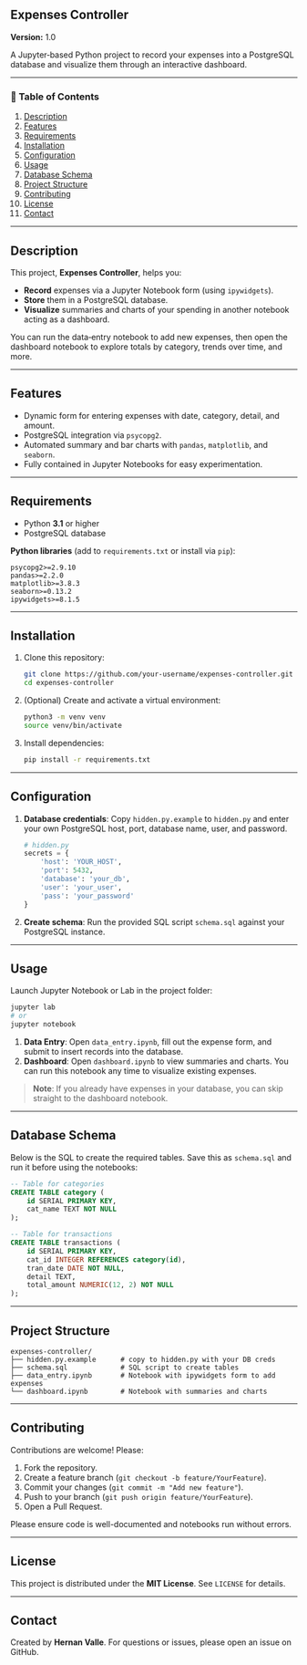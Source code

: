## Expenses Controller

**Version:** 1.0

A Jupyter‑based Python project to record your expenses into a PostgreSQL database and visualize them through an interactive dashboard.

---

### 🔖 Table of Contents

1. [Description](#description)
2. [Features](#features)
3. [Requirements](#requirements)
4. [Installation](#installation)
5. [Configuration](#configuration)
6. [Usage](#usage)
7. [Database Schema](#database-schema)
8. [Project Structure](#project-structure)
9. [Contributing](#contributing)
10. [License](#license)
11. [Contact](#contact)

---

## Description

This project, **Expenses Controller**, helps you:

* **Record** expenses via a Jupyter Notebook form (using `ipywidgets`).
* **Store** them in a PostgreSQL database.
* **Visualize** summaries and charts of your spending in another notebook acting as a dashboard.

You can run the data‑entry notebook to add new expenses, then open the dashboard notebook to explore totals by category, trends over time, and more.

---

## Features

* Dynamic form for entering expenses with date, category, detail, and amount.
* PostgreSQL integration via `psycopg2`.
* Automated summary and bar charts with `pandas`, `matplotlib`, and `seaborn`.
* Fully contained in Jupyter Notebooks for easy experimentation.

---

## Requirements

* Python **3.1** or higher
* PostgreSQL database

**Python libraries** (add to `requirements.txt` or install via `pip`):

```
psycopg2>=2.9.10
pandas>=2.2.0
matplotlib>=3.8.3
seaborn>=0.13.2
ipywidgets>=8.1.5
```

---

## Installation

1. Clone this repository:

   ```bash
   git clone https://github.com/your‑username/expenses-controller.git
   cd expenses-controller
   ```
2. (Optional) Create and activate a virtual environment:

   ```bash
   python3 -m venv venv
   source venv/bin/activate
   ```
3. Install dependencies:

   ```bash
   pip install -r requirements.txt
   ```

---

## Configuration

1. **Database credentials**: Copy `hidden.py.example` to `hidden.py` and enter your own PostgreSQL host, port, database name, user, and password.

   ```python
   # hidden.py
   secrets = {
       'host': 'YOUR_HOST',
       'port': 5432,
       'database': 'your_db',
       'user': 'your_user',
       'pass': 'your_password'
   }
   ```
2. **Create schema**: Run the provided SQL script `schema.sql` against your PostgreSQL instance.

---

## Usage

Launch Jupyter Notebook or Lab in the project folder:

```bash
jupyter lab
# or
jupyter notebook
```

1. **Data Entry**: Open `data_entry.ipynb`, fill out the expense form, and submit to insert records into the database.
2. **Dashboard**: Open `dashboard.ipynb` to view summaries and charts. You can run this notebook any time to visualize existing expenses.

> **Note**: If you already have expenses in your database, you can skip straight to the dashboard notebook.

---

## Database Schema

Below is the SQL to create the required tables. Save this as `schema.sql` and run it before using the notebooks:

```sql
-- Table for categories
CREATE TABLE category (
    id SERIAL PRIMARY KEY,
    cat_name TEXT NOT NULL
);

-- Table for transactions
CREATE TABLE transactions (
    id SERIAL PRIMARY KEY,
    cat_id INTEGER REFERENCES category(id),
    tran_date DATE NOT NULL,
    detail TEXT,
    total_amount NUMERIC(12, 2) NOT NULL
);
```

---

## Project Structure

```
expenses-controller/
├── hidden.py.example      # copy to hidden.py with your DB creds
├── schema.sql             # SQL script to create tables
├── data_entry.ipynb       # Notebook with ipywidgets form to add expenses
└── dashboard.ipynb        # Notebook with summaries and charts
```

---

## Contributing

Contributions are welcome! Please:

1. Fork the repository.
2. Create a feature branch (`git checkout -b feature/YourFeature`).
3. Commit your changes (`git commit -m "Add new feature"`).
4. Push to your branch (`git push origin feature/YourFeature`).
5. Open a Pull Request.

Please ensure code is well-documented and notebooks run without errors.

---

## License

This project is distributed under the **MIT License**. See `LICENSE` for details.

---

## Contact

Created by **Hernan Valle**. For questions or issues, please open an issue on GitHub.
